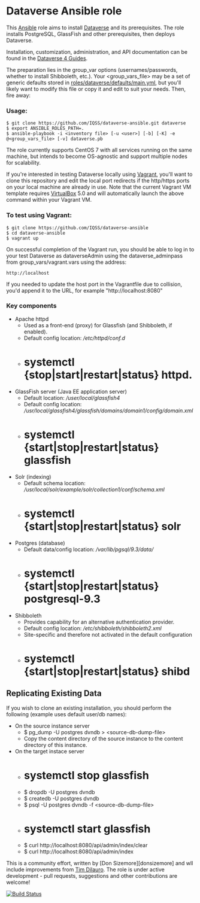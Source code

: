 # Dataverse Ansible role

This [Ansible][ansible] role aims to install [Dataverse][dataverse] and its prerequisites.
The role installs PostgreSQL, GlassFish and other prerequisites, then deploys Dataverse.

Installation, customization, administration, and API documentation can be found in the [Dataverse 4 Guides](http://guides.dataverse.org/en/latest/).

The preparation lies in the group_var options (usernames/passwords, whether to install Shibboleth, etc.).  Your \<group_vars_file> may be a set of generic defaults stored in [roles/dataverse/defaults/main.yml](roles/dataverse/defaults/main.yml), but you'll likely want to modify this file or copy it and edit to suit your needs.  Then, fire away:

### Usage:
	$ git clone https://github.com/IQSS/dataverse-ansible.git dataverse
	$ export ANSIBLE_ROLES_PATH=.
	$ ansible-playbook -i <inventory file> [-u <user>] [-b] [-K] -e @<group_vars_file> [-v] dataverse.pb

The role currently supports CentOS 7 with all services running on the same machine, but intends to become OS-agnostic and support multiple nodes for scalability.

If you're interested in testing Dataverse locally using [Vagrant][vagrant], you'll want to clone this repository and edit the local port redirects if the http/https ports on your local machine are already in use. Note that the current Vagrant VM template requires [VirtualBox][virtualbox] 5.0 and will automatically launch the above command within your Vagrant VM.

### To test using Vagrant:
	$ git clone https://github.com/IQSS/dataverse-ansible
	$ cd dataverse-ansible
	$ vagrant up

On successful completion of the Vagrant run, you should be able to log in to your test Dataverse as dataverseAdmin using the dataverse_adminpass from group_vars/vagrant.vars using the address:

	http://localhost

If you needed to update the host port in the Vagrantfile due to collision, you'd append it to the URL, for example "http://localhost:8080"

### Key components
* Apache httpd
  * Used as a front-end (proxy) for Glassfish (and Shibboleth, if enabled).
  * Default config location: */etc/httpd/conf.d*
  * # systemctl {stop|start|restart|status} httpd.
* GlassFish server (Java EE application server)
  * Default location: */user/local/glassfish4*
  * Default config location: */usr/local/glassfish4/glassfish/domains/domain1/config/domain.xml*
  * # systemctl {start|stop|restart|status} glassfish
* Solr (indexing)
  * Default schema location: */usr/local/solr/example/solr/collection1/conf/schema.xml*
  * # systemctl {start|stop|restart|status} solr
* Postgres (database)
  * Default data/config location: */var/lib/pgsql/9.3/data/*
  * # systemctl {start|stop|restart|status} postgresql-9.3
* Shibboleth
  * Provides capability for an alternative authentication provider.
  * Default config location: */etc/shibboleth/shibboleth2.xml*
  * Site-specific and therefore not activated in the default configuration
  * # systemctl {start|stop|restart|status} shibd

## Replicating Existing Data
If you wish to clone an existing installation, you should perform the following (example uses default user/db names):
* On the source instance server
  * $ pg_dump -U postgres dvndb  >  \<source-db-dump-file>
  * Copy the content directory of the source instance to the content directory of this instance.
* On the target instace server
  * # systemctl stop glassfish
  * $ dropdb -U postgres dvndb
  * $ createdb -U postgres dvndb
  * $ psql -U postgres dvndb -f \<source-db-dump-file>
  * # systemctl start glassfish
  * $ curl http://localhost:8080/api/admin/index/clear
  * $ curl http://localhost:8080/api/admin/index

This is a community effort, written by [Don Sizemore][donsizemore] and wll include improvements from [Tim Dilauro][tdilauro]. The role is under active development - pull requests, suggestions and other contributions are welcome!

[![Build Status](https://travis-ci.org/IQSS/dataverse-ansible.svg?branch=master)](https://travis-ci.org/IQSS/dataverse-ansible)

[ansible]: http://ansible.com
[dataverse]: https://dataverse.org
[iqss]: http://www.iq.harvard.edu
[tdilauro]: https://github.com/tdilauro/dataverse-ansible-role
[vagrant]: https://www.vagrantup.com
[virtualbox]: https://www.virtualbox.org
